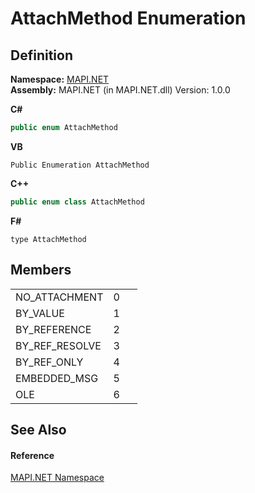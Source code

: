 # AttachMethod Enumeration




## Definition
**Namespace:** <a href="5bef4637-66f8-16d4-e5f4-4d0da57a1538.md">MAPI.NET</a>  
**Assembly:** MAPI.NET (in MAPI.NET.dll) Version: 1.0.0

**C#**
``` C#
public enum AttachMethod
```
**VB**
``` VB
Public Enumeration AttachMethod
```
**C++**
``` C++
public enum class AttachMethod
```
**F#**
``` F#
type AttachMethod
```



## Members
<table>
<tr>
<td>NO_ATTACHMENT</td>
<td>0</td>
<td> </td></tr>
<tr>
<td>BY_VALUE</td>
<td>1</td>
<td> </td></tr>
<tr>
<td>BY_REFERENCE</td>
<td>2</td>
<td> </td></tr>
<tr>
<td>BY_REF_RESOLVE</td>
<td>3</td>
<td> </td></tr>
<tr>
<td>BY_REF_ONLY</td>
<td>4</td>
<td> </td></tr>
<tr>
<td>EMBEDDED_MSG</td>
<td>5</td>
<td> </td></tr>
<tr>
<td>OLE</td>
<td>6</td>
<td> </td></tr>
</table>

## See Also


#### Reference
<a href="5bef4637-66f8-16d4-e5f4-4d0da57a1538.md">MAPI.NET Namespace</a>  
